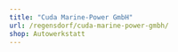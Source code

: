 ```yaml
---
title: "Cuda Marine-Power GmbH"
url: /regensdorf/cuda-marine-power-gmbh/
shop: Autowerkstatt
---
```

